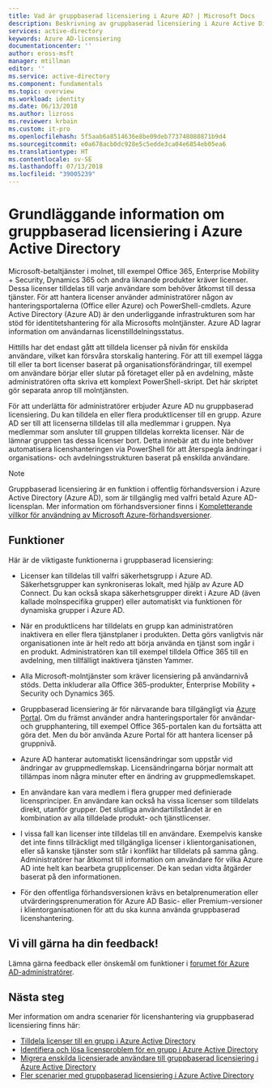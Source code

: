 ```yaml
---
title: Vad är gruppbaserad licensiering i Azure AD? | Microsoft Docs
description: Beskrivning av gruppbaserad licensiering i Azure Active Directory, hur det fungerar och bästa praxis
services: active-directory
keywords: Azure AD-licensiering
documentationcenter: ''
author: eross-msft
manager: mtillman
editor: ''
ms.service: active-directory
ms.component: fundamentals
ms.topic: overview
ms.workload: identity
ms.date: 06/13/2018
ms.author: lizross
ms.reviewer: krbain
ms.custom: it-pro
ms.openlocfilehash: 5f5aab6a8514636e8be09deb773748080871b9d4
ms.sourcegitcommit: e0a678acb0dc928e5c5edde3ca04e6854eb05ea6
ms.translationtype: HT
ms.contentlocale: sv-SE
ms.lasthandoff: 07/13/2018
ms.locfileid: "39005239"
---
```

# <a name="group-based-licensing-basics-in-azure-active-directory"></a>Grundläggande information om gruppbaserad licensiering i Azure Active Directory

Microsoft-betaltjänster i molnet, till exempel Office 365, Enterprise Mobility + Security, Dynamics 365 och andra liknande produkter kräver licenser. Dessa licenser tilldelas till varje användare som behöver åtkomst till dessa tjänster. För att hantera licenser använder administratörer någon av hanteringsportalerna (Office eller Azure) och PowerShell-cmdlets. Azure Active Directory (Azure AD) är den underliggande infrastrukturen som har stöd för identitetshantering för alla Microsofts molntjänster. Azure AD lagrar information om användarnas licenstilldelningsstatus.

Hittills har det endast gått att tilldela licenser på nivån för enskilda användare, vilket kan försvåra storskalig hantering. För att till exempel lägga till eller ta bort licenser baserat på organisationsförändringar, till exempel om användare börjar eller slutar på företaget eller på en avdelning, måste administratören ofta skriva ett komplext PowerShell-skript. Det här skriptet gör separata anrop till molntjänsten.

För att underlätta för administratörer erbjuder Azure AD nu gruppbaserad licensiering. Du kan tilldela en eller flera produktlicenser till en grupp. Azure AD ser till att licenserna tilldelas till alla medlemmar i gruppen. Nya medlemmar som ansluter till gruppen tilldelas korrekta licenser. När de lämnar gruppen tas dessa licenser bort. Detta innebär att du inte behöver automatisera licenshanteringen via PowerShell för att återspegla ändringar i organisations- och avdelningsstrukturen baserat på enskilda användare.

>[!Note]
>Gruppbaserad licensiering är en funktion i offentlig förhandsversion i Azure Active Directory (Azure AD), som är tillgänglig med valfri betald Azure AD-licensplan. Mer information om förhandsversioner finns i [Kompletterande villkor för användning av Microsoft Azure-förhandsversioner](https://azure.microsoft.com/support/legal/preview-supplemental-terms/).

## <a name="features"></a>Funktioner

Här är de viktigaste funktionerna i gruppbaserad licensiering:

- Licenser kan tilldelas till valfri säkerhetsgrupp i Azure AD. Säkerhetsgrupper kan synkroniseras lokalt, med hjälp av Azure AD Connect. Du kan också skapa säkerhetsgrupper direkt i Azure AD (även kallade molnspecifika grupper) eller automatiskt via funktionen för dynamiska grupper i Azure AD.

- När en produktlicens har tilldelats en grupp kan administratören inaktivera en eller flera tjänstplaner i produkten. Detta görs vanligtvis när organisationen inte är helt redo att börja använda en tjänst som ingår i en produkt. Administratören kan till exempel tilldela Office 365 till en avdelning, men tillfälligt inaktivera tjänsten Yammer.

- Alla Microsoft-molntjänster som kräver licensiering på användarnivå stöds. Detta inkluderar alla Office 365-produkter, Enterprise Mobility + Security och Dynamics 365.

- Gruppbaserad licensiering är för närvarande bara tillgängligt via [Azure Portal](https://portal.azure.com). Om du främst använder andra hanteringsportaler för användar- och grupphantering, till exempel Office 365-portalen kan du fortsätta att göra det. Men du bör använda Azure Portal för att hantera licenser på gruppnivå.

- Azure AD hanterar automatiskt licensändringar som uppstår vid ändringar av gruppmedlemskap. Licensändringarna börjar normalt att tillämpas inom några minuter efter en ändring av gruppmedlemskapet.

- En användare kan vara medlem i flera grupper med definierade licensprinciper. En användare kan också ha vissa licenser som tilldelats direkt, utanför grupper. Det slutliga användartillståndet är en kombination av alla tilldelade produkt- och tjänstlicenser.

- I vissa fall kan licenser inte tilldelas till en användare. Exempelvis kanske det inte finns tillräckligt med tillgängliga licenser i klientorganisationen, eller så kanske tjänster som står i konflikt har tilldelats på samma gång. Administratörer har åtkomst till information om användare för vilka Azure AD inte helt kan bearbeta grupplicenser. De kan sedan vidta åtgärder baserat på den informationen.

- För den offentliga förhandsversionen krävs en betalprenumeration eller utvärderingsprenumeration för Azure AD Basic- eller Premium-versioner i klientorganisationen för att du ska kunna använda gruppbaserad licenshantering.

## <a name="your-feedback-is-welcome"></a>Vi vill gärna ha din feedback!

Lämna gärna feedback eller önskemål om funktioner i [forumet för Azure AD-administratörer](https://feedback.azure.com/forums/169401-azure-active-directory?category_id=162510).

## <a name="next-steps"></a>Nästa steg

Mer information om andra scenarier för licenshantering via gruppbaserad licensiering finns här:

* [Tilldela licenser till en grupp i Azure Active Directory](../users-groups-roles/licensing-groups-assign.md)
* [Identifiera och lösa licensproblem för en grupp i Azure Active Directory](../users-groups-roles/licensing-groups-resolve-problems.md)
* [Migrera enskilda licensierade användare till gruppbaserad licensiering i Azure Active Directory](../users-groups-roles/licensing-groups-migrate-users.md)
* [Fler scenarier med gruppbaserad licensiering i Azure Active Directory](../users-groups-roles/licensing-group-advanced.md)
